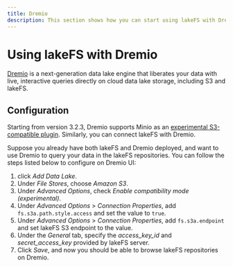 ```yaml
---
title: Dremio
description: This section shows how you can start using lakeFS with Dremio, a next-generation data lake engine.
---
```


# Using lakeFS with Dremio
[Dremio](https://www.dremio.com/) is a next-generation data lake engine that liberates your data with live, 
interactive queries directly on cloud data lake storage, including S3 and lakeFS.

## Configuration
Starting from version 3.2.3, Dremio supports Minio as an [experimental S3-compatible plugin](https://docs.dremio.com/current/sonar/data-sources/object/s3/#configuring-s3-for-minio).
Similarly, you can connect lakeFS with Dremio.

Suppose you already have both lakeFS and Dremio deployed, and want to use Dremio to query your data in the lakeFS repositories.
You can follow the steps listed below to configure on Dremio UI:

1. click _Add Data Lake_.
1. Under _File Stores_, choose _Amazon S3_.
1. Under _Advanced Options_, check _Enable compatibility mode (experimental)_.
1. Under _Advanced Options_ > _Connection Properties_, add `fs.s3a.path.style.access` and set the value to `true`.
1. Under _Advanced Options_ > _Connection Properties_, add `fs.s3a.endpoint` and set lakeFS S3 endpoint to the value. 
1. Under the _General_ tab, specify the _access_key_id_ and _secret_access_key_ provided by lakeFS server.
1. Click _Save_, and now you should be able to browse lakeFS repositories on Dremio.
